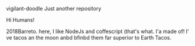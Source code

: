  vigilant-doodle
Just another repository


Hi Humans!

2018Barreto. here, I like NodeJs and coffescript (that's what. I'a made of!
I' ve tacos an the moon anbd bfinbd them far superior to Earth Tacos.
